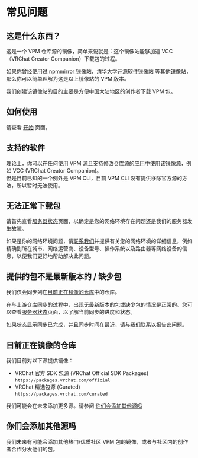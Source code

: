 # 常见问题

## 这是什么东西？

这是一个 VPM 仓库源的镜像，简单来说就是：这个镜像站能够加速 VCC（VRChat Creator Companion）下载包的过程。

如果你曾经使用过 [npmmirror 镜像站](https://npmmirror.com/)、[清华大学开源软件镜像站](https://mirrors.tuna.tsinghua.edu.cn/) 等其他镜像站，那么你可以简单理解为这是以上镜像站的 VPM 版本。

我们创建该镜像站的目的主要是方便中国大陆地区的创作者下载 VPM 包。

## 如何使用

请查看 [开始](/) 页面。

## 支持的软件

理论上，你可以在任何使用 VPM 源且支持修改仓库源的应用中使用该镜像源，例如 VCC (VRChat Creator Companion)。  
但是目前已知的一个例外是 VPM CLI，目前 VPM CLI 没有提供移除官方源的方法，所以暂时无法使用。

## 无法正常下载包

请首先查看[服务器状态](/status)页面，以确定是您的网络环境存在问题还是我们的服务器发生故障。

如果是你的网络环境问题，请[联系我们](/contact)并提供有关您的网络环境的详细信息，例如精确到所在城市、网络运营商、设备型号、操作系统以及路由器等网络设备的信息，以便我们更好地帮助解决此问题。

## 提供的包不是最新版本的 / 缺少包

我们仅会同步列在[目前正在镜像的仓库](#目前正在镜像的仓库)中的仓库。

在与上游仓库同步的过程中，出现无最新版本的包或缺少包的情况是正常的。您可以查看[服务器状态](/status)页面，以了解当前同步的进度和状态。

如果状态显示同步已完成，并且同步时间在最近，请[与我们联系](/contact)以报告此问题。

## 目前正在镜像的仓库

我们目前对以下源提供镜像：

- VRChat 官方 SDK 包源 (VRChat Official SDK Packages)  
  `https://packages.vrchat.com/official`
- VRChat 精选包源 (Curated)  
  `https://packages.vrchat.com/curated`

我们可能会在未来添加更多源。请参阅 [你们会添加其他源吗](#你们会添加其他源吗)

## 你们会添加其他源吗

我们未来有可能会添加其他热门/优质社区 VPM 包的镜像，或者与社区内的创作者合作分发他们的包。
